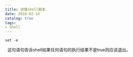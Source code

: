 ```yaml
---
title: 读懂shell脚本
date: 2018-02-14
catalog: true
tags:
- Shell
---
```


```
set -e
```

  这句语句告诉shell如果任何语句的执行结果不是true则应该退出。